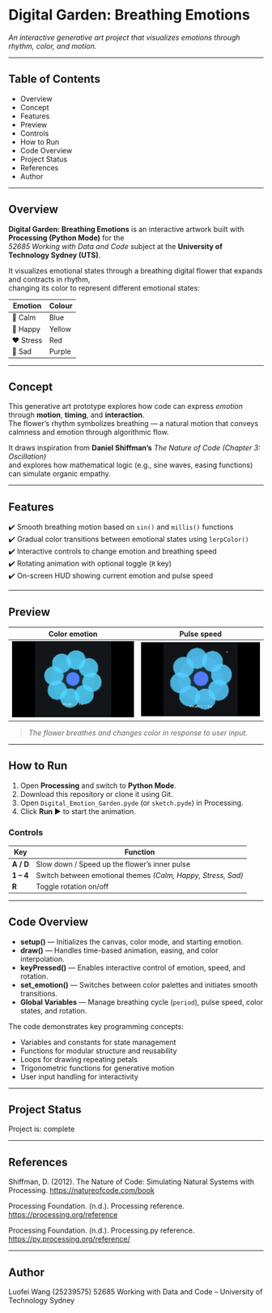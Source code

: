 # Digital Garden: Breathing Emotions

 *An interactive generative art project that visualizes emotions through rhythm, color, and motion.*

---

## Table of Contents
- Overview
- Concept
- Features
- Preview
- Controls
- How to Run
- Code Overview
- Project Status
- References
- Author


---

## Overview
**Digital Garden: Breathing Emotions** is an interactive artwork built with **Processing (Python Mode)** for the  
*52685 Working with Data and Code* subject at the **University of Technology Sydney (UTS)**.

It visualizes emotional states through a breathing digital flower that expands and contracts in rhythm,  
changing its color to represent different emotional states:

| Emotion | Colour |
|----------|---------|
| 🩵 Calm | Blue |
| 💛 Happy | Yellow |
| ❤️ Stress | Red |
| 💜 Sad | Purple |

---

## Concept
This generative art prototype explores how code can express *emotion* through **motion**, **timing**, and **interaction**.  
The flower’s rhythm symbolizes breathing — a natural motion that conveys calmness and emotion through algorithmic flow.  

It draws inspiration from **Daniel Shiffman’s** *The Nature of Code (Chapter 3: Oscillation)*  
and explores how mathematical logic (e.g., sine waves, easing functions) can simulate organic empathy.

---

## Features
✔️ Smooth breathing motion based on `sin()` and `millis()` functions  
✔️ Gradual color transitions between emotional states using `lerpColor()`  
✔️ Interactive controls to change emotion and breathing speed  
✔️ Rotating animation with optional toggle (`R` key)  
✔️ On-screen HUD showing current emotion and pulse speed  

---

## Preview
| Color emotion | Pulse speed |
|------|---------|
| ![Color emotion](demo1.gif) | ![Pulse speed](demo2.gif) |

> *The flower breathes and changes color in response to user input.*

---

## How to Run
1. Open **Processing** and switch to **Python Mode**.  
2. Download this repository or clone it using Git.  
3. Open `Digital_Emotion_Garden.pyde` (or `sketch.pyde`) in Processing.  
4. Click **Run ▶** to start the animation.

### Controls
| Key | Function |
|-----|-----------|
| **A / D** | Slow down / Speed up the flower’s inner pulse |
| **1 – 4** | Switch between emotional themes *(Calm, Happy, Stress, Sad)* |
| **R** | Toggle rotation on/off |

---

## Code Overview
- **setup()** — Initializes the canvas, color mode, and starting emotion.  
- **draw()** — Handles time-based animation, easing, and color interpolation.  
- **keyPressed()** — Enables interactive control of emotion, speed, and rotation.  
- **set_emotion()** — Switches between color palettes and initiates smooth transitions.  
- **Global Variables** — Manage breathing cycle (`period`), pulse speed, color states, and rotation.  

The code demonstrates key programming concepts:
- Variables and constants for state management  
- Functions for modular structure and reusability  
- Loops for drawing repeating petals  
- Trigonometric functions for generative motion  
- User input handling for interactivity  

---

## Project Status
Project is: complete 

---

## References

Shiffman, D. (2012). The Nature of Code: Simulating Natural Systems with Processing. https://natureofcode.com/book

Processing Foundation. (n.d.). Processing reference. https://processing.org/reference

Processing Foundation. (n.d.). Processing.py reference. https://py.processing.org/reference/

---

## Author

Luofei Wang (25239575)
52685 Working with Data and Code – University of Technology Sydney
